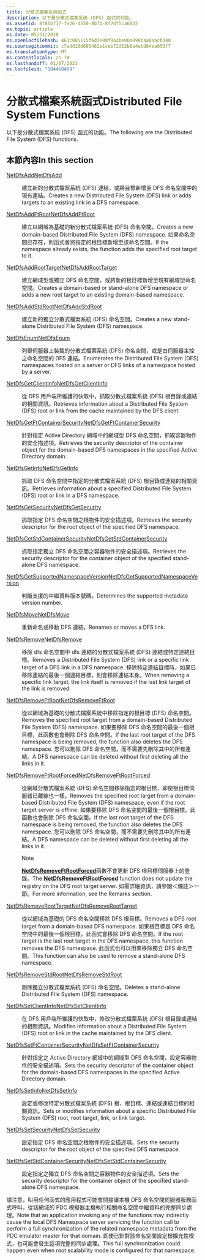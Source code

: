 ```yaml
---
title: 分散式檔案系統函式
description: 以下是分散式檔案系統 (DFS) 函式的功能。
ms.assetid: 8f86b717-fe26-4550-8b71-8f7df5ca6022
ms.topic: article
ms.date: 05/31/2018
ms.openlocfilehash: 463c085115f6d3e88f9a3be80a890caa0aacb340
ms.sourcegitcommit: c7add10d695482e1ceb72d62b8a4ebd84ea050f7
ms.translationtype: MT
ms.contentlocale: zh-TW
ms.lasthandoff: 01/07/2021
ms.locfileid: "104468469"
---
```

# <a name="distributed-file-system-functions"></a><span data-ttu-id="97297-103">分散式檔案系統函式</span><span class="sxs-lookup"><span data-stu-id="97297-103">Distributed File System Functions</span></span>

<span data-ttu-id="97297-104">以下是分散式檔案系統 (DFS) 函式的功能。</span><span class="sxs-lookup"><span data-stu-id="97297-104">The following are the Distributed File System (DFS) functions.</span></span>

## <a name="in-this-section"></a><span data-ttu-id="97297-105">本節內容</span><span class="sxs-lookup"><span data-stu-id="97297-105">In this section</span></span>

<dl> <dt>

[<span data-ttu-id="97297-106">NetDfsAdd</span><span class="sxs-lookup"><span data-stu-id="97297-106">NetDfsAdd</span></span>](/windows/desktop/api/lmdfs/nf-lmdfs-netdfsadd)
</dt> <dd>
<span data-ttu-id="97297-107">建立新的分散式檔案系統 (DFS) 連結，或將目標新增至 DFS 命名空間中的現有連結。</span><span class="sxs-lookup"><span data-stu-id="97297-107">Creates a new Distributed File System (DFS) link or adds targets to an existing link in a DFS namespace.</span></span>

</dd> <dt>

[<span data-ttu-id="97297-108">NetDfsAddFtRoot</span><span class="sxs-lookup"><span data-stu-id="97297-108">NetDfsAddFtRoot</span></span>](/windows/desktop/api/lmdfs/nf-lmdfs-netdfsaddftroot)
</dt> <dd>
<span data-ttu-id="97297-109">建立以網域為基礎的新分散式檔案系統 (DFS) 命名空間。</span><span class="sxs-lookup"><span data-stu-id="97297-109">Creates a new domain-based Distributed File System (DFS) namespace.</span></span> <span data-ttu-id="97297-110">如果命名空間已存在，則函式會將指定的根目標新增至該命名空間。</span><span class="sxs-lookup"><span data-stu-id="97297-110">If the namespace already exists, the function adds the specified root target to it.</span></span>

</dd> <dt>

[<span data-ttu-id="97297-111">NetDfsAddRootTarget</span><span class="sxs-lookup"><span data-stu-id="97297-111">NetDfsAddRootTarget</span></span>](/windows/desktop/api/lmdfs/nf-lmdfs-netdfsaddroottarget)
</dt> <dd>
<span data-ttu-id="97297-112">建立網域型或獨立 DFS 命名空間，或將新的根目標新增至現有網域型命名空間。</span><span class="sxs-lookup"><span data-stu-id="97297-112">Creates a domain-based or stand-alone DFS namespace or adds a new root target to an existing domain-based namespace.</span></span>

</dd> <dt>

[<span data-ttu-id="97297-113">NetDfsAddStdRoot</span><span class="sxs-lookup"><span data-stu-id="97297-113">NetDfsAddStdRoot</span></span>](/windows/desktop/api/lmdfs/nf-lmdfs-netdfsaddstdroot)
</dt> <dd>
<span data-ttu-id="97297-114">建立新的獨立分散式檔案系統 (DFS) 命名空間。</span><span class="sxs-lookup"><span data-stu-id="97297-114">Creates a new stand-alone Distributed File System (DFS) namespace.</span></span>

</dd> <dt>

[<span data-ttu-id="97297-115">NetDfsEnum</span><span class="sxs-lookup"><span data-stu-id="97297-115">NetDfsEnum</span></span>](/windows/desktop/api/lmdfs/nf-lmdfs-netdfsenum)
</dt> <dd>
<span data-ttu-id="97297-116">列舉伺服器上裝載的分散式檔案系統 (DFS) 命名空間，或是由伺服器主控之命名空間的 DFS 連結。</span><span class="sxs-lookup"><span data-stu-id="97297-116">Enumerates the Distributed File System (DFS) namespaces hosted on a server or DFS links of a namespace hosted by a server.</span></span>

</dd> <dt>

[<span data-ttu-id="97297-117">NetDfsGetClientInfo</span><span class="sxs-lookup"><span data-stu-id="97297-117">NetDfsGetClientInfo</span></span>](/windows/desktop/api/lmdfs/nf-lmdfs-netdfsgetclientinfo)
</dt> <dd>
<span data-ttu-id="97297-118">從 DFS 用戶端所維護的快取中，抓取分散式檔案系統 (DFS) 根目錄或連結的相關資訊。</span><span class="sxs-lookup"><span data-stu-id="97297-118">Retrieves information about a Distributed File System (DFS) root or link from the cache maintained by the DFS client.</span></span>

</dd> <dt>

[<span data-ttu-id="97297-119">NetDfsGetFtContainerSecurity</span><span class="sxs-lookup"><span data-stu-id="97297-119">NetDfsGetFtContainerSecurity</span></span>](/windows/desktop/api/lmdfs/nf-lmdfs-netdfsgetftcontainersecurity)
</dt> <dd>
<span data-ttu-id="97297-120">針對指定 Active Directory 網域中的網域型 DFS 命名空間，抓取容器物件的安全描述項。</span><span class="sxs-lookup"><span data-stu-id="97297-120">Retrieves the security descriptor of the container object for the domain-based DFS namespaces in the specified Active Directory domain.</span></span>

</dd> <dt>

[<span data-ttu-id="97297-121">NetDfsGetInfo</span><span class="sxs-lookup"><span data-stu-id="97297-121">NetDfsGetInfo</span></span>](/windows/desktop/api/lmdfs/nf-lmdfs-netdfsgetinfo)
</dt> <dd>
<span data-ttu-id="97297-122">抓取 DFS 命名空間中指定的分散式檔案系統 (DFS) 根目錄或連結的相關資訊。</span><span class="sxs-lookup"><span data-stu-id="97297-122">Retrieves information about a specified Distributed File System (DFS) root or link in a DFS namespace.</span></span>

</dd> <dt>

[<span data-ttu-id="97297-123">NetDfsGetSecurity</span><span class="sxs-lookup"><span data-stu-id="97297-123">NetDfsGetSecurity</span></span>](/windows/desktop/api/lmdfs/nf-lmdfs-netdfsgetsecurity)
</dt> <dd>
<span data-ttu-id="97297-124">抓取指定 DFS 命名空間之根物件的安全描述項。</span><span class="sxs-lookup"><span data-stu-id="97297-124">Retrieves the security descriptor for the root object of the specified DFS namespace.</span></span>

</dd> <dt>

[<span data-ttu-id="97297-125">NetDfsGetStdContainerSecurity</span><span class="sxs-lookup"><span data-stu-id="97297-125">NetDfsGetStdContainerSecurity</span></span>](/windows/desktop/api/lmdfs/nf-lmdfs-netdfsgetstdcontainersecurity)
</dt> <dd>
<span data-ttu-id="97297-126">抓取指定獨立 DFS 命名空間之容器物件的安全描述項。</span><span class="sxs-lookup"><span data-stu-id="97297-126">Retrieves the security descriptor for the container object of the specified stand-alone DFS namespace.</span></span>

</dd> <dt>

[<span data-ttu-id="97297-127">NetDfsGetSupportedNamespaceVersion</span><span class="sxs-lookup"><span data-stu-id="97297-127">NetDfsGetSupportedNamespaceVersion</span></span>](/windows/desktop/api/lmdfs/nf-lmdfs-netdfsgetsupportednamespaceversion)
</dt> <dd>
<span data-ttu-id="97297-128">判斷支援的中繼資料版本號碼。</span><span class="sxs-lookup"><span data-stu-id="97297-128">Determines the supported metadata version number.</span></span>

</dd> <dt>

[<span data-ttu-id="97297-129">NetDfsMove</span><span class="sxs-lookup"><span data-stu-id="97297-129">NetDfsMove</span></span>](/windows/desktop/api/lmdfs/nf-lmdfs-netdfsmove)
</dt> <dd>
<span data-ttu-id="97297-130">重新命名或移動 DFS 連結。</span><span class="sxs-lookup"><span data-stu-id="97297-130">Renames or moves a DFS link.</span></span>

</dd> <dt>

[<span data-ttu-id="97297-131">NetDfsRemove</span><span class="sxs-lookup"><span data-stu-id="97297-131">NetDfsRemove</span></span>](/windows/desktop/api/lmdfs/nf-lmdfs-netdfsremove)
</dt> <dd>
<span data-ttu-id="97297-132">移除 dfs 命名空間中 dfs 連結的分散式檔案系統 (DFS) 連結或特定連結目標。</span><span class="sxs-lookup"><span data-stu-id="97297-132">Removes a Distributed File System (DFS) link or a specific link target of a DFS link in a DFS namespace.</span></span> <span data-ttu-id="97297-133">移除特定連結目標時，如果已移除連結的最後一個連結目標，則會移除連結本身。</span><span class="sxs-lookup"><span data-stu-id="97297-133">When removing a specific link target, the link itself is removed if the last link target of the link is removed.</span></span>

</dd> <dt>

[<span data-ttu-id="97297-134">NetDfsRemoveFtRoot</span><span class="sxs-lookup"><span data-stu-id="97297-134">NetDfsRemoveFtRoot</span></span>](/windows/desktop/api/lmdfs/nf-lmdfs-netdfsremoveftroot)
</dt> <dd>
<span data-ttu-id="97297-135">從以網域為基礎的分散式檔案系統中移除指定的根目標 (DFS) 命名空間。</span><span class="sxs-lookup"><span data-stu-id="97297-135">Removes the specified root target from a domain-based Distributed File System (DFS) namespace.</span></span> <span data-ttu-id="97297-136">如果要移除 DFS 命名空間的最後一個根目標，此函數也會刪除 DFS 命名空間。</span><span class="sxs-lookup"><span data-stu-id="97297-136">If the last root target of the DFS namespace is being removed, the function also deletes the DFS namespace.</span></span> <span data-ttu-id="97297-137">您可以刪除 DFS 命名空間，而不需要先刪除其中的所有連結。</span><span class="sxs-lookup"><span data-stu-id="97297-137">A DFS namespace can be deleted without first deleting all the links in it.</span></span>

</dd> <dt>

[<span data-ttu-id="97297-138">NetDfsRemoveFtRootForced</span><span class="sxs-lookup"><span data-stu-id="97297-138">NetDfsRemoveFtRootForced</span></span>](/windows/desktop/api/lmdfs/nf-lmdfs-netdfsremoveftrootforced)
</dt> <dd>
<span data-ttu-id="97297-139">從網域分散式檔案系統 (DFS) 命名空間移除指定的根目標，即使根目標伺服器已離線也一樣。</span><span class="sxs-lookup"><span data-stu-id="97297-139">Removes the specified root target from a domain-based Distributed File System (DFS) namespace, even if the root target server is offline.</span></span> <span data-ttu-id="97297-140">如果要移除 DFS 命名空間的最後一個根目標，此函數也會刪除 DFS 命名空間。</span><span class="sxs-lookup"><span data-stu-id="97297-140">If the last root target of the DFS namespace is being removed, the function also deletes the DFS namespace.</span></span> <span data-ttu-id="97297-141">您可以刪除 DFS 命名空間，而不需要先刪除其中的所有連結。</span><span class="sxs-lookup"><span data-stu-id="97297-141">A DFS namespace can be deleted without first deleting all the links in it.</span></span>

> [!Note]
> <span data-ttu-id="97297-142">[**NetDfsRemoveFtRootForced**](/windows/desktop/api/lmdfs/nf-lmdfs-netdfsremoveftrootforced)函數不會更新 DFS 根目標伺服器上的登錄。</span><span class="sxs-lookup"><span data-stu-id="97297-142">The [**NetDfsRemoveFtRootForced**](/windows/desktop/api/lmdfs/nf-lmdfs-netdfsremoveftrootforced) function does not update the registry on the DFS root target server.</span></span> <span data-ttu-id="97297-143">如需詳細資訊，請參閱＜備註＞一節。</span><span class="sxs-lookup"><span data-stu-id="97297-143">For more information, see the Remarks section.</span></span>

</dd> <dt>

[<span data-ttu-id="97297-144">NetDfsRemoveRootTarget</span><span class="sxs-lookup"><span data-stu-id="97297-144">NetDfsRemoveRootTarget</span></span>](/windows/desktop/api/lmdfs/nf-lmdfs-netdfsremoveroottarget)
</dt> <dd>
<span data-ttu-id="97297-145">從以網域為基礎的 DFS 命名空間移除 DFS 根目標。</span><span class="sxs-lookup"><span data-stu-id="97297-145">Removes a DFS root target from a domain-based DFS namespace.</span></span> <span data-ttu-id="97297-146">如果根目標是 DFS 命名空間中的最後一個根目標，此函式會移除 DFS 命名空間。</span><span class="sxs-lookup"><span data-stu-id="97297-146">If the root target is the last root target in the DFS namespace, this function removes the DFS namespace.</span></span> <span data-ttu-id="97297-147">此函式也可以用來移除獨立 DFS 命名空間。</span><span class="sxs-lookup"><span data-stu-id="97297-147">This function can also be used to remove a stand-alone DFS namespace.</span></span>

</dd> <dt>

[<span data-ttu-id="97297-148">NetDfsRemoveStdRoot</span><span class="sxs-lookup"><span data-stu-id="97297-148">NetDfsRemoveStdRoot</span></span>](/windows/desktop/api/lmdfs/nf-lmdfs-netdfsremovestdroot)
</dt> <dd>
<span data-ttu-id="97297-149">刪除獨立分散式檔案系統 (DFS) 命名空間。</span><span class="sxs-lookup"><span data-stu-id="97297-149">Deletes a stand-alone Distributed File System (DFS) namespace.</span></span>

</dd> <dt>

[<span data-ttu-id="97297-150">NetDfsSetClientInfo</span><span class="sxs-lookup"><span data-stu-id="97297-150">NetDfsSetClientInfo</span></span>](/windows/desktop/api/lmdfs/nf-lmdfs-netdfssetclientinfo)
</dt> <dd>
<span data-ttu-id="97297-151">在 DFS 用戶端所維護的快取中，修改分散式檔案系統 (DFS) 根目錄或連結的相關資訊。</span><span class="sxs-lookup"><span data-stu-id="97297-151">Modifies information about a Distributed File System (DFS) root or link in the cache maintained by the DFS client.</span></span>

</dd> <dt>

[<span data-ttu-id="97297-152">NetDfsSetFtContainerSecurity</span><span class="sxs-lookup"><span data-stu-id="97297-152">NetDfsSetFtContainerSecurity</span></span>](/windows/desktop/api/lmdfs/nf-lmdfs-netdfssetftcontainersecurity)
</dt> <dd>
<span data-ttu-id="97297-153">針對指定之 Active Directory 網域中的網域型 DFS 命名空間，設定容器物件的安全描述項。</span><span class="sxs-lookup"><span data-stu-id="97297-153">Sets the security descriptor of the container object for the domain-based DFS namespaces in the specified Active Directory domain.</span></span>

</dd> <dt>

[<span data-ttu-id="97297-154">NetDfsSetInfo</span><span class="sxs-lookup"><span data-stu-id="97297-154">NetDfsSetInfo</span></span>](/windows/desktop/api/lmdfs/nf-lmdfs-netdfssetinfo)
</dt> <dd>
<span data-ttu-id="97297-155">設定或修改特定分散式檔案系統 (DFS) 根、根目標、連結或連結目標的相關資訊。</span><span class="sxs-lookup"><span data-stu-id="97297-155">Sets or modifies information about a specific Distributed File System (DFS) root, root target, link, or link target.</span></span>

</dd> <dt>

[<span data-ttu-id="97297-156">NetDfsSetSecurity</span><span class="sxs-lookup"><span data-stu-id="97297-156">NetDfsSetSecurity</span></span>](/windows/desktop/api/lmdfs/nf-lmdfs-netdfssetsecurity)
</dt> <dd>
<span data-ttu-id="97297-157">設定指定 DFS 命名空間之根物件的安全描述項。</span><span class="sxs-lookup"><span data-stu-id="97297-157">Sets the security descriptor for the root object of the specified DFS namespace.</span></span>

</dd> <dt>

[<span data-ttu-id="97297-158">NetDfsSetStdContainerSecurity</span><span class="sxs-lookup"><span data-stu-id="97297-158">NetDfsSetStdContainerSecurity</span></span>](/windows/desktop/api/lmdfs/nf-lmdfs-netdfssetstdcontainersecurity)
</dt> <dd>
<span data-ttu-id="97297-159">設定指定之獨立 DFS 命名空間之容器物件的安全描述項。</span><span class="sxs-lookup"><span data-stu-id="97297-159">Sets the security descriptor for the container object of the specified stand-alone DFS namespace.</span></span>

</dd> </dl>

<span data-ttu-id="97297-160">請注意，叫用任何函式的應用程式可能會間接讓本機 DFS 命名空間伺服器服務函式呼叫，從該網域的 PDC 模擬器主機執行相關命名空間中繼資料的完整同步處理。</span><span class="sxs-lookup"><span data-stu-id="97297-160">Note that an application invoking any of the functions may indirectly cause the local DFS Namespace server servicing the function call to perform a full synchronization of the related namespace metadata from the PDC emulator master for that domain.</span></span> <span data-ttu-id="97297-161">即使已針對該命名空間設定根擴充性模式，也可能會發生這項完整的同步處理。</span><span class="sxs-lookup"><span data-stu-id="97297-161">This full synchronization could happen even when root scalability mode is configured for that namespace.</span></span>
